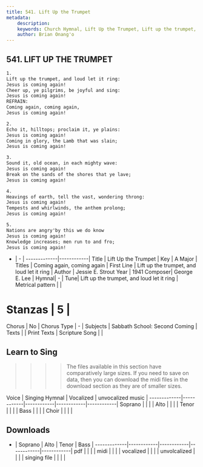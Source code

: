 ```yaml
---
title: 541. Lift Up the Trumpet
metadata:
    description: 
    keywords: Church Hymnal, Lift Up the Trumpet, Lift up the trumpet, and loud let it ring, Coming again, coming again
    author: Brian Onang'o
---
```



## 541. LIFT UP THE TRUMPET

```txt
1.
Lift up the trumpet, and loud let it ring: 
Jesus is coming again! 
Cheer up, ye pilgrims, be joyful and sing: 
Jesus is coming again! 
REFRAIN:
Coming again, coming again, 
Jesus is coming again! 

2.
Echo it, hilltops; proclaim it, ye plains: 
Jesus is coming again! 
Coming in glory, the Lamb that was slain; 
Jesus is coming again! 

3.
Sound it, old ocean, in each mighty wave: 
Jesus is coming again! 
Break on the sands of the shores that ye lave; 
Jesus is coming again! 

4.
Heavings of earth, tell the vast, wondering throng: 
Jesus is coming again! 
Tempests and whirlwinds, the anthem prolong; 
Jesus is coming again! 

5.
Nations are angry'by this we do know 
Jesus is coming again! 
Knowledge increases; men run to and fro; 
Jesus is coming again!
```

- |   -  |
-------------|------------|
Title | Lift Up the Trumpet |
Key | A Major |
Titles | Coming again, coming again |
First Line | Lift up the trumpet, and loud let it ring |
Author | Jessie E. Strout
Year | 1941
Composer| George E. Lee |
Hymnal|  - |
Tune| Lift up the trumpet, and loud let it ring |
Metrical pattern | |
# Stanzas | 5 |
Chorus | No |
Chorus Type | - |
Subjects | Sabbath School: Second Coming |
Texts |  |
Print Texts | 
Scripture Song |  |
  
## Learn to Sing

>>>> The files available in this section have comparatively large sizes. If you need to save on data, then you can download the midi files in the download section as they are of smaller sizes.

Voice |  Singing Hymnal | Vocalized | unvocalized music |
-------------|------------|------------|------------|------------|
Soprano | | | |
Alto | | | |
Tenor | | | |
Bass | | | |
Choir | | | |

## Downloads

- |  Soprano | Alto | Tenor | Bass |
-------------|------------|------------|------------|------------|
pdf | | | |
midi | | | |
vocalized | | | |
unvolcalized | | | |
singing file | | | |
  